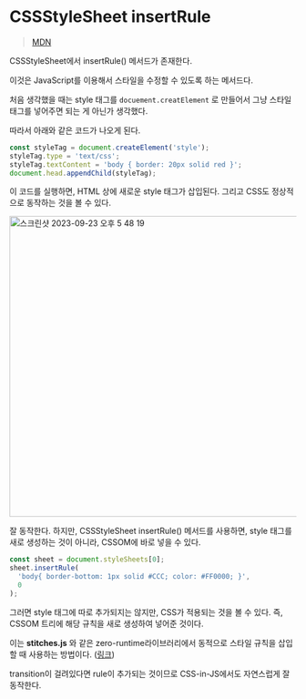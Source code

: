 # CSSStyleSheet insertRule

> [MDN](https://developer.mozilla.org/en-US/docs/Web/API/CSSStyleSheet/insertRule)

CSSStyleSheet에서 insertRule() 메서드가 존재한다.

이것은 JavaScript를 이용해서 스타일을 수정할 수 있도록 하는 메서드다.

처음 생각했을 때는 style 태그를 `docuement.creatElement` 로 만들어서 그냥 스타일 태그를 넣어주면 되는 게 아닌가 생각했다.

따라서 아래와 같은 코드가 나오게 된다.

```js
const styleTag = document.createElement('style');
styleTag.type = 'text/css';
styleTag.textContent = 'body { border: 20px solid red }';
document.head.appendChild(styleTag);
```

이 코드를 실행하면, HTML 상에 새로운 style 태그가 삽입된다. 그리고 CSS도 정상적으로 동작하는 것을 볼 수 있다.

<img width="528" alt="스크린샷 2023-09-23 오후 5 48 19" src="https://github.com/pozafly/TIL/assets/59427983/26f2c433-889a-4811-9b9f-be7fecca90a2">

잘 동작한다. 하지만, CSSStyleSheet insertRule() 메서드를 사용하면, style 태그를 새로 생성하는 것이 아니라, CSSOM에 바로 넣을 수 있다.

```js
const sheet = document.styleSheets[0];
sheet.insertRule(
  'body{ border-bottom: 1px solid #CCC; color: #FF0000; }',
  0
);
```

그러면 style 태그에 따로 추가되지는 않지만, CSS가 적용되는 것을 볼 수 있다. 즉, CSSOM 트리에 해당 규칙을 새로 생성하여 넣어준 것이다.

이는 **stitches.js** 와 같은 zero-runtime라이브러리에서 동적으로 스타일 규칙을 삽입할 때 사용하는 방법이다. ([링크](https://so-so.dev/web/css-in-js-whats-the-defference/))

transition이 걸려있다면 rule이 추가되는 것이므로 CSS-in-JS에서도 자연스럽게 잘 동작한다.